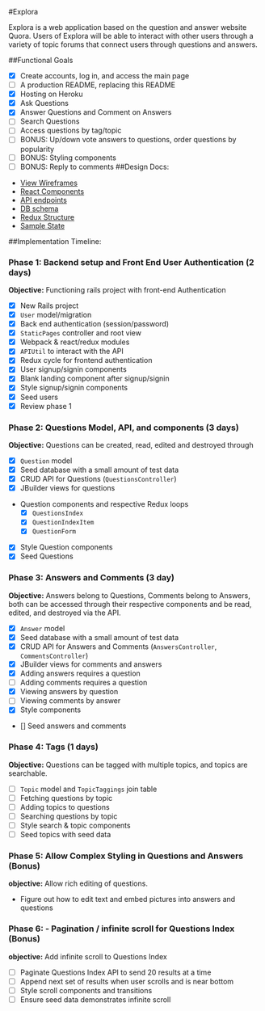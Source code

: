 #Explora

Explora is a web application based on the question and answer website Quora.
Users of Explora will be able to interact with other users through a variety of
topic forums that connect users through questions and answers.

##Functional Goals

- [X] Create accounts, log in, and access the main page
- [ ] A production README, replacing this README
- [X] Hosting on Heroku
- [x] Ask Questions
- [x] Answer Questions and Comment on Answers
- [ ] Search Questions
- [ ] Access questions by tag/topic
- [ ] BONUS: Up/down vote answers to questions, order questions by popularity
- [ ] BONUS: Styling components
- [ ] BONUS: Reply to comments
##Design Docs:

* [View Wireframes][wireframes]
* [React Components][components]
* [API endpoints][api-endpoints]
* [DB schema][schema]
* [Redux Structure][redux-structure]
* [Sample State][sample-state]

[wireframes]: docs/wireframes
[components]: component-hierarchy.md
[redux-structure]: redux-structure.md
[sample-state]: sample-state.md
[api-endpoints]: api-endpoints.md
[schema]: schema.md

##Implementation Timeline:

### Phase 1: Backend setup and Front End User Authentication (2 days)

**Objective:** Functioning rails project with front-end Authentication

- [x] New Rails project
- [x] `User` model/migration
- [x] Back end authentication (session/password)
- [x] `StaticPages` controller and root view
- [x] Webpack & react/redux modules
- [x] `APIUtil` to interact with the API
- [x] Redux cycle for frontend authentication
- [x] User signup/signin components
- [X] Blank landing component after signup/signin
- [x] Style signup/signin components
- [x] Seed users
- [x] Review phase 1

### Phase 2: Questions Model, API, and components (3 days)

**Objective:** Questions can be created, read, edited and destroyed through

- [x] `Question` model
- [x] Seed database with a small amount of test data
- [x] CRUD API for Questions (`QuestionsController`)
- [x] JBuilder views for questions
- Question components and respective Redux loops
  - [x] `QuestionsIndex`
  - [x] `QuestionIndexItem`
  - [x] `QuestionForm`
- [x] Style Question components
- [x] Seed Questions

### Phase 3: Answers and Comments (3 day)

**Objective:** Answers belong to Questions, Comments belong to Answers, both can
be accessed through their respective components and be read, edited, and
destroyed via the API.

- [X] `Answer` model
- [x] Seed database with a small amount of test data
- [x] CRUD API for Answers and Comments (`AnswersController`, `CommentsController`)
- [X] JBuilder views for comments and answers
- [X] Adding answers requires a question
- [ ] Adding comments requires a question
- [x] Viewing answers by question
- [ ] Viewing comments by answer
- [x] Style components
- [] Seed answers and comments

### Phase 4: Tags (1 days)

**Objective:** Questions can be tagged with multiple topics, and topics are searchable.


- [ ] `Topic` model and `TopicTaggings` join table
- [ ] Fetching questions by topic
- [ ] Adding topics to questions
- [ ] Searching questions by topic
- [ ] Style search & topic components
- [ ] Seed topics with seed data

### Phase 5: Allow Complex Styling in Questions and Answers (Bonus)

**objective:** Allow rich editing of questions.

- Figure out how to edit text and embed pictures into answers and questions

### Phase 6: - Pagination / infinite scroll for Questions Index (Bonus)

**objective:** Add infinite scroll to Questions Index

- [ ] Paginate Questions Index API to send 20 results at a time
- [ ] Append next set of results when user scrolls and is near bottom
- [ ] Style scroll components and transitions
- [ ] Ensure seed data demonstrates infinite scroll
